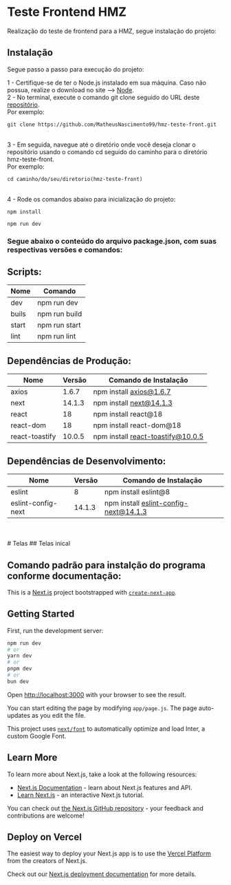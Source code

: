 # Teste Frontend HMZ
Realização do teste de frontend para a HMZ, segue instalação do projeto:

## Instalação
Segue passo a passo para execução do projeto:

1 - Certifique-se de ter o Node.js instalado em sua máquina. Caso não possua, realize o download no site --> [Node](https://nodejs.org/en/download).
<br> 2 - No terminal, execute o comando git clone seguido do URL deste [repositório](https://github.com/MatheusNascimento99/hmz-teste-front.git). 
<br> Por exemplo:
```shell
git clone https://github.com/MatheusNascimento99/hmz-teste-front.git
```
<br>
3 - Em seguida, navegue até o diretório onde você deseja clonar o repositório usando o comando cd seguido do caminho para o diretório hmz-teste-front.
<br>Por exemplo:
<br>

```
cd caminho/do/seu/diretorio(hmz-teste-front)
```
<br>
4 - Rode os comandos abaixo para inicialização do projeto:
<br>

```
npm install
```
```
npm run dev
```

### Segue abaixo o conteúdo do arquivo package.json, com suas respectivas versões e comandos:

## Scripts:
| Nome | Comando |
|----------|----------|
| dev   | npm run dev  |
| buils  | npm run build   |
| start  | npm run start   |
| lint  | npm run lint   |

## Dependências de Produção:
| Nome | Versão | Comando de Instalação |
|----------|----------|----------|
| axios   | 1.6.7  | npm install axios@1.6.7   |
| next   | 14.1.3   | npm install next@14.1.3   |
| react   | 18   | npm install react@18  |
| react-dom   | 18   | npm install react-dom@18  |
| react-toastify   | 10.0.5   | npm install react-toastify@10.0.5   |

## Dependências de Desenvolvimento:
| Nome | Versão	 | Comando de Instalação |
|----------|----------|----------|
| eslint   | 8   | npm install eslint@8   |
| eslint-config-next   | 14.1.3   | npm install eslint-config-next@14.1.3   |

<br>
<br>
# Telas
## Telas inical


## Comando padrão para instalção do programa conforme documentação:

This is a [Next.js](https://nextjs.org/) project bootstrapped with [`create-next-app`](https://github.com/vercel/next.js/tree/canary/packages/create-next-app).

## Getting Started

First, run the development server:

```bash
npm run dev
# or
yarn dev
# or
pnpm dev
# or
bun dev
```

Open [http://localhost:3000](http://localhost:3000) with your browser to see the result.

You can start editing the page by modifying `app/page.js`. The page auto-updates as you edit the file.

This project uses [`next/font`](https://nextjs.org/docs/basic-features/font-optimization) to automatically optimize and load Inter, a custom Google Font.

## Learn More

To learn more about Next.js, take a look at the following resources:

- [Next.js Documentation](https://nextjs.org/docs) - learn about Next.js features and API.
- [Learn Next.js](https://nextjs.org/learn) - an interactive Next.js tutorial.

You can check out [the Next.js GitHub repository](https://github.com/vercel/next.js/) - your feedback and contributions are welcome!

## Deploy on Vercel

The easiest way to deploy your Next.js app is to use the [Vercel Platform](https://vercel.com/new?utm_medium=default-template&filter=next.js&utm_source=create-next-app&utm_campaign=create-next-app-readme) from the creators of Next.js.

Check out our [Next.js deployment documentation](https://nextjs.org/docs/deployment) for more details.
